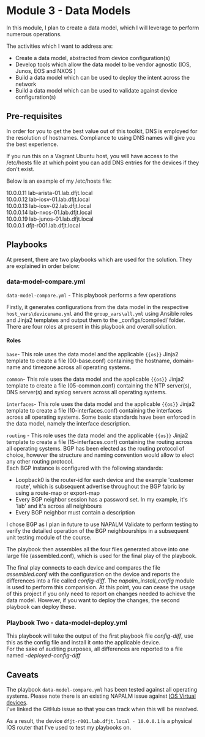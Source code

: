 # Module 3 - Data Models

In this module, I plan to create a data model, which I will leverage to perform numerous operations.

The activities which I want to address are:  

- Create a data model, abstracted from device configuration(s)
- Develop tools which allow the data model to be vendor agnostic (IOS, Junos, EOS and NXOS )
- Build a data model which can be used to deploy the intent across the network
- Build a data model which can be used to validate against device configuration(s)

## Pre-requisites

In order for you to get the best value out of this toolkit, DNS is employed for the resolution of hostnames. Compliance to using DNS names will give you the best experience.

If you run this on a Vagrant Ubuntu host, you will have access to the /etc/hosts file at which point you can add DNS entries for the devices if they don't exist.

Below is an example of my /etc/hosts file:

10.0.0.11 lab-arista-01.lab.dfjt.local  
10.0.0.12 lab-iosv-01.lab.dfjt.local  
10.0.0.13 lab-iosv-02.lab.dfjt.local  
10.0.0.14 lab-nxos-01.lab.dfjt.local  
10.0.0.19 lab-junos-01.lab.dfjt.local  
10.0.0.1 dfjt-r001.lab.dfjt.local  

## Playbooks

At present, there are two playbooks which are used for the solution. They are explained in order below:  

### data-model-compare.yml

`data-model-compare.yml` - This playbook performs a few operations

Firstly, it generates configurations from the data model in the respective `host_vars\devicename.yml` and the `group_vars\all.yml` using Ansible roles and Jinja2 templates and output them to the _configs/compiled/<hostname> folder. There are four roles at present in this playbook and overall solution.

#### Roles

`base`- This role uses the data model and the applicable `{{os}}` Jinja2 template to create a file (00-base.conf) containing the hostname, domain-name and timezone across all operating systems.  

`common`- This role uses the data model and the applicable `{{os}}` Jinja2 template to create a file (05-common.conf) containing the NTP server(s), DNS server(s) and syslog servers across all operating systems.  

`interfaces`- This role uses the data model and the applicable `{{os}}` Jinja2 template to create a file (10-interfaces.conf) containing the interfaces across all operating systems. Some basic standards have been enforced in the data model, namely the interface description.  

`routing` - This role uses the data model and the applicable `{{os}}` Jinja2 template to create a file (15-interfaces.conf) containing the routing across all operating systems. BGP has been elected as the routing protocol of choice, however the structure and naming convention would allow to elect any other routing protocol.  
Each BGP instance is configured with the following standards:
- Loopback0 is the router-id for each device and the example 'customer route', which is subsequent advertise throughout the BGP fabric by using a route-map or export-map  
- Every BGP neighbor session has a password set. In my example, it's 'lab' and it's across all neighbours  
- Every BGP neighbor must contain a description      

I chose BGP as I plan in future to use NAPALM Validate to perform testing to verify the detailed operation of the BGP neighbourships in a subsequent unit testing module of the course.  

The playbook then assembles all the four files generated above into one large file (assembled.conf), which is used for the final play of the playbook.

The final play connects to each device and compares the file _assembled.conf_ with the configuration on the device and reports the differences into a file called _config-diff_. The _napalm_install_config_ module is used to perform this comparision. At this point, you can cease the usage of this project if you only need to report on changes needed to achieve the data model. However, if you want to deploy the changes, the second playbook can deploy these.

### Playbook Two - data-model-deploy.yml

This playbook will take the output of the first playbook file _config-diff_, use this as the config file and install it onto the applicable device.  
For the sake of auditing purposes, all differences are reported to a file named _<hostname>-deployed-config-diff_

## Caveats

The playbook `data-model-compare.yml` has been tested against all operating systems. Please note there is an existing NAPALM issue against [IOS Virtual devices](https://github.com/napalm-automation/napalm-ansible/issues/145).  
I've linked the GitHub issue so that you can track when this will be resolved. 

As a result, the device `dfjt-r001.lab.dfjt.local - 10.0.0.1` is a physical IOS router that I've used to test my playbooks on.



